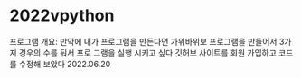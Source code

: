 # 2022vpython
프로그램 개요: 만약에 내가 프로그램을 만든다면 가위바위보 프로그램을 만들어서 3가지 경우의 수를 둬서 프로 그램을 실행 시키고 싶다
깃허브 사이트를 회원 가입하고 코드를 수정해 보았다
2022.06.20
